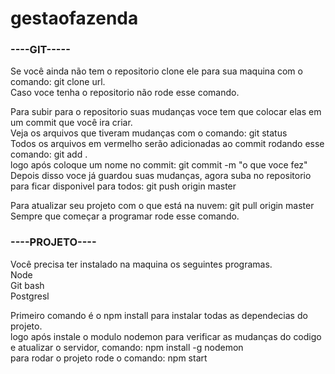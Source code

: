 # gestaofazenda

### ----GIT-----

Se você ainda não tem o repositorio clone ele para sua maquina com o comando: git clone url.<br>
Caso voce tenha o repositorio não rode esse comando.

Para subir para o repositorio suas mudanças voce tem que colocar elas em um commit que você ira criar.<br>
Veja os arquivos que tiveram mudanças com o comando: git status<br>
Todos os arquivos em vermelho serão adicionadas ao commit rodando esse comando: git add .<br>
logo após coloque um nome no commit: git commit -m "o que voce fez"<br>
Depois disso voce já guardou suas mudanças, agora suba no repositorio para ficar disponivel para todos: git push origin master<br>

Para atualizar seu projeto com o que está na nuvem: git pull origin master<br>
Sempre que começar a programar rode esse comando.<br>

### ----PROJETO----
Você precisa ter instalado na maquina os seguintes programas.<br>
Node<br>
Git bash<br>
Postgresl<br>

Primeiro comando é o npm install para instalar todas as dependecias do projeto.<br>
logo após instale o modulo nodemon para verificar as mudanças do codigo e atualizar o servidor, comando: npm install -g nodemon<br>
para rodar o projeto rode o comando: npm start<br>
